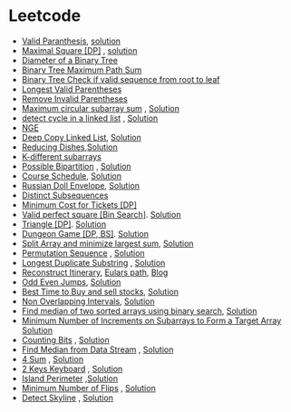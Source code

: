 # Leetcode


* [Valid Paranthesis](https://leetcode.com/problems/valid-parentheses/), [solution](../Solutions/ValidParanthesis.cpp)
* [Maximal Square [DP]](https://leetcode.com/problems/maximal-square/) ,  [solution](../Solutions/MaximalSquare.cpp)
* [Diameter of a Binary Tree](https://leetcode.com/problems/diameter-of-binary-tree/)
* [Binary Tree Maximum Path Sum](https://leetcode.com/problems/binary-tree-maximum-path-sum/)
* [Binary Tree Check if valid sequence from root to leaf](https://thefellowprogrammer.blogspot.com/2020/04/check-if-string-is-valid-sequence-from.html)
* [Longest Valid Parentheses](https://leetcode.com/problems/longest-valid-parentheses/)
* [Remove Invalid Parentheses](https://leetcode.com/problems/remove-invalid-parentheses/)
* [Maximum circular subarray sum](https://leetcode.com/problems/maximum-sum-circular-subarray/) , [Solution](../Solutions/Maximum%20Circular%20Subarray.cpp)
* [detect cycle in a linked list](https://leetcode.com/problems/linked-list-cycle-ii/) , [Solution](../Solutions/FloydLoopDetection.cpp)
* [NGE](https://leetcode.com/problems/next-greater-node-in-linked-list/)
* [Deep Copy Linked List](https://leetcode.com/problems/copy-list-with-random-pointer/), [Solution](../Solutions/DeepCopyLL.cpp)
* [Reducing Dishes](https://leetcode.com/problems/reducing-dishes/),[Solution](../Solutions/reducing-dishes.cpp)
* [K-different subarrays](https://leetcode.com/articles/subarrays-with-k-different-integers/)
* [Possible Bipartition](https://leetcode.com/problems/possible-bipartition/) , [Solution](../Solutions/Possible%20Bipartition.cpp)
* [Course Schedule](https://leetcode.com/explore/challenge/card/may-leetcoding-challenge/538/week-5-may-29th-may-31st/3344/), [Solution](../Solutions/Course_Schedule.cpp)
* [Russian Doll Envelope](https://leetcode.com/problems/russian-doll-envelopes/), [Solution](../Solutions/Russian_Doll_Envelope.cpp)
* [Distinct Subsequences](https://leetcode.com/problems/distinct-subsequences-ii/)
* [Minimum Cost for Tickets [DP] ](https://leetcode.com/problems/minimum-cost-for-tickets/)
* [Valid perfect square [Bin Search]](https://leetcode.com/problems/valid-perfect-square/). [Solution](../Solutions/is_perfect_square.cpp)
* [Triangle [DP]](https://leetcode.com/problems/triangle/). [Solution](Solutions/triangle.cpp)
* [Dungeon Game [DP, BS]](https://leetcode.com/problems/dungeon-game/). [Solution](../Solutions/Dungeon_game.cpp)
* [Split Array and minimize largest sum](https://leetcode.com/problems/split-array-largest-sum/), [Solution](../Solutions/subarryminmax.cpp)
* [Permutation Sequence](https://leetcode.com/problems/permutation-sequence/) , [Solution](../Solutions/pseq.cpp)
* [Longest Duplicate Substring](https://leetcode.com/problems/longest-duplicate-substring) , [Solution](../Solutions/LongDup.cpp)
* [Reconstruct Itinerary](https://leetcode.com/problems/reconstruct-itinerary/), [Eulars path](http://www.graph-magics.com/articles/euler.php), [Blog](https://leetcode.com/problems/reconstruct-itinerary/discuss/709590/Python-Short-Euler-Path-Finding-O(E-%2B-V)-explained.)
* [Odd Even Jumps](https://leetcode.com/problems/odd-even-jump/submissions/), [Solution](../Solutions/oddevenjump.cpp)
* [Best Time to Buy and sell stocks](https://leetcode.com/problems/best-time-to-buy-and-sell-stock-iii/), [Solution](https://leetcode.com/problems/best-time-to-buy-and-sell-stock-iii/discuss/794684/2-Solutions-or-DandC-or-State-Machine-O(n)-time-O(1)-space)
* [Non Overlapping Intervals](https://leetcode.com/problems/non-overlapping-intervals/), [Solution](https://leetcode.com/problems/non-overlapping-intervals/discuss/792771/Algorithm-Explained-or-Example-Dry-Run-or-Easy-to-Understand)
* [Find median of two sorted arrays using binary search](https://leetcode.com/problems/median-of-two-sorted-arrays/submissions/), [Solution](../Solutions/median_2_sorted_array.cpp)
* [Minimum Number of Increments on Subarrays to Form a Target Array](https://leetcode.com/problems/minimum-number-of-increments-on-subarrays-to-form-a-target-array/) [Solution](../Solutions/LC1526.cpp)
* [Counting Bits](https://leetcode.com/problems/counting-bits/) , [Solution](../Solutions/CountingBits.cpp)
* [Find Median from Data Stream](https://leetcode.com/problems/find-median-from-data-stream/) , [Solution](../Solutions/FindMedianFromDataStream.cpp)
* [4 Sum](https://leetcode.com/problems/4sum/) , [Solution](../Solutions/4Sum.cpp)
* [2 Keys Keyboard](https://leetcode.com/problems/2-keys-keyboard/) , [Solution](../Solutions/2KeysKeyboard.cpp)
* [Island Perimeter](https://leetcode.com/problems/island-perimeter/) ,[Solution](../Solutions/IslandPerimeter.cpp)
* [Minimum Number of Flips](https://leetcode.com/contest/weekly-contest-244/problems/minimum-number-of-flips-to-make-the-binary-string-alternating/) , [Solution](../Solutions/MinimumFlips.cpp)
* [Detect Skyline](https://leetcode.com/problems/the-skyline-problem/) , [Solution](../Solutions/skyline.cpp)
